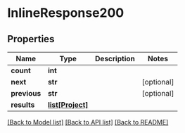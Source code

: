 # InlineResponse200

## Properties
Name | Type | Description | Notes
------------ | ------------- | ------------- | -------------
**count** | **int** |  |
**next** | **str** |  | [optional]
**previous** | **str** |  | [optional]
**results** | [**list[Project]**](Project.md) |  |

[[Back to Model list]](../README.md#documentation-for-models) [[Back to API list]](../README.md#documentation-for-api-endpoints) [[Back to README]](../README.md)
